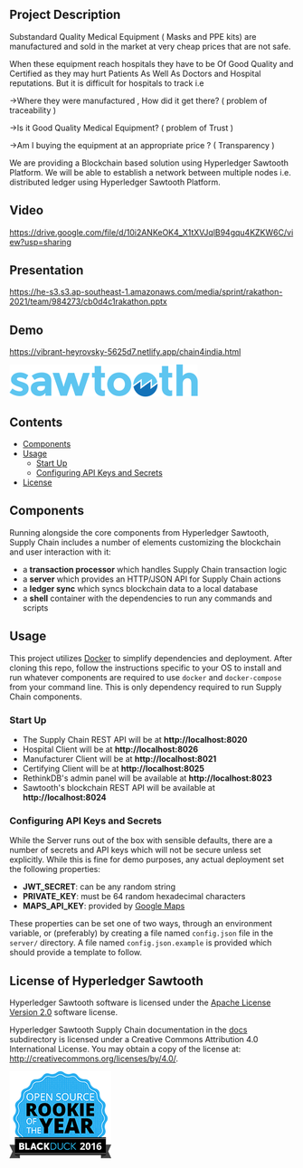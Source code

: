 ## Project Description

Substandard Quality Medical Equipment ( Masks and PPE kits) are manufactured and sold in the market at very cheap prices that are not safe. 

When these equipment reach hospitals they have to be Of Good Quality and Certified as they may hurt Patients As Well As Doctors and Hospital reputations. But it is difficult for hospitals to track i.e 

->Where they were manufactured , How did it get there? ( problem of traceability )

->Is it Good Quality Medical Equipment? ( problem of Trust )

->Am I buying the equipment at an appropriate price ? ( Transparency )

We are providing a Blockchain based solution using Hyperledger Sawtooth Platform. We will be able to establish a network between multiple nodes i.e. distributed ledger using Hyperledger Sawtooth Platform.

## Video
https://drive.google.com/file/d/10i2ANKeOK4_X1tXVJqlB94gqu4KZKW6C/view?usp=sharing

## Presentation
https://he-s3.s3.ap-southeast-1.amazonaws.com/media/sprint/rakathon-2021/team/984273/cb0d4c1rakathon.pptx

## Demo
https://vibrant-heyrovsky-5625d7.netlify.app/chain4india.html


![Hyperledger Sawtooth](images/sawtooth_logo_light_blue-small.png)


## Contents

- [Components](#components)
- [Usage](#usage)
  - [Start Up](#start-up)
  - [Configuring API Keys and Secrets](#configuring-api-keys-and-secrets)
- [License](#license)

## Components

Running alongside the core components from Hyperledger Sawtooth, Supply Chain
includes a number of elements customizing the blockchain and user interaction
with it:

- a **transaction processor** which handles Supply Chain transaction logic
- a **server** which provides an HTTP/JSON API for Supply Chain actions
- a **ledger sync** which syncs blockchain data to a local database
- a **shell** container with the dependencies to run any commands and scripts


## Usage

This project utilizes [Docker](https://www.docker.com/what-docker) to simplify
dependencies and deployment. After cloning this repo, follow the instructions
specific to your OS to install and run whatever components are required to use
`docker` and `docker-compose` from your command line. This is only dependency
required to run Supply Chain components.

### Start Up

- The Supply Chain REST API will be at **http://localhost:8020**
- Hospital Client will be at **http://localhost:8026**
- Manufacturer Client will be at **http://localhost:8021**
- Certifying Client will be at **http://localhost:8025**
- RethinkDB's admin panel will be available at **http://localhost:8023**
- Sawtooth's blockchain REST API will be available at **http://localhost:8024**



### Configuring API Keys and Secrets

While the Server runs out of the box with sensible defaults, there are a number
of secrets and API keys which will not be secure unless set explicitly. While
this is fine for demo purposes, any actual deployment set the following
properties:

- **JWT_SECRET**: can be any random string
- **PRIVATE_KEY**: must be 64 random hexadecimal characters
- **MAPS_API_KEY**: provided by [Google Maps](https://developers.google.com/maps/documentation/javascript/get-api-key)

These properties can be set one of two ways, through an environment variable,
or (preferably) by creating a file named `config.json` file in the `server/`
directory. A file named `config.json.example` is provided which should provide
a template to follow.



## License of Hyperledger Sawtooth 

Hyperledger Sawtooth software is licensed under the
[Apache License Version 2.0](LICENSE) software license.

Hyperledger Sawtooth Supply Chain documentation in the [docs](docs)
subdirectory is licensed under a Creative Commons Attribution 4.0 International
License.  You may obtain a copy of the license at:
http://creativecommons.org/licenses/by/4.0/.

![Open Source Award Badge](images/rookies16-small.png)

